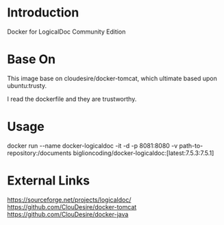 Introduction
============
Docker for LogicalDoc Community Edition

Base On
==========
This image base on cloudesire/docker-tomcat, which ultimate based upon ubuntu:trusty.

I read the dockerfile and they are trustworthy. 


Usage
=====
docker run --name docker-logicaldoc -it -d -p 8081:8080 -v path-to-repository:/documents biglioncoding/docker-logicaldoc:[latest:7.5.3:7.5.1]

External Links
==============
https://sourceforge.net/projects/logicaldoc/
https://github.com/ClouDesire/docker-tomcat
https://github.com/ClouDesire/docker-java
